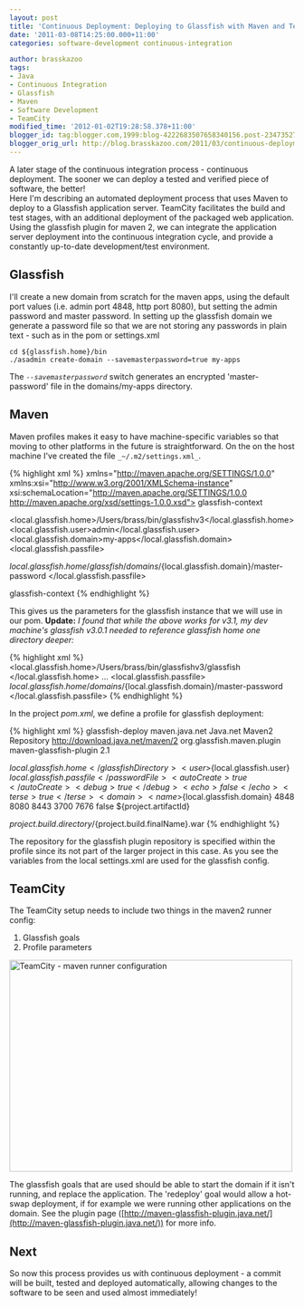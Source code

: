 ```yaml
---
layout: post
title: 'Continuous Deployment: Deploying to Glassfish with Maven and TeamCity'
date: '2011-03-08T14:25:00.000+11:00'
categories: software-development continuous-integration

author: brasskazoo
tags:
- Java
- Continuous Integration
- Glassfish
- Maven
- Software Development
- TeamCity
modified_time: '2012-01-02T19:28:58.378+11:00'
blogger_id: tag:blogger.com,1999:blog-4222683507658340156.post-2347352711078141555
blogger_orig_url: http://blog.brasskazoo.com/2011/03/continuous-deployment-deploying-to.html
---
```


A later stage of the continuous integration process - continuous deployment. 
The sooner we can deploy a tested and verified piece of software, the better!  
Here I'm describing an automated deployment process that uses Maven to deploy 
to a Glassfish application server. TeamCity facilitates the build and test 
stages, with an additional deployment of the packaged web application. Using 
the glassfish plugin for maven 2, we can integrate the application server 
deployment into the continuous integration cycle, and provide a constantly 
up-to-date development/test environment.

##  Glassfish

I'll create a new domain from scratch for the maven apps, using
the default port values (i.e. admin port 4848, http port 8080), but setting 
the admin password and master password.  In setting up the glassfish domain we 
generate a password file so that we are not storing any passwords in plain 
text - such as in the pom or settings.xml 

````
cd ${glassfish.home}/bin
./asadmin create-domain --savemasterpassword=true my-apps
````

The _`--savemasterpassword`_ switch generates an encrypted
'master-password' file in the domains/my-apps directory. 
##    Maven
Maven profiles makes it easy to have machine-specific variables so
that moving to other platforms in the future is straightforward.  On the on 
the host machine I've created the file `_~/.m2/settings.xml_`.

{% highlight xml %}
 <?xml version="1.0" encoding="UTF-8"?>
xmlns="http://maven.apache.org/SETTINGS/1.0.0" 
xmlns:xsi="http://www.w3.org/2001/XMLSchema-instance" 
xsi:schemaLocation="http://maven.apache.org/SETTINGS/1.0.0 
http://maven.apache.org/xsd/settings-1.0.0.xsd">
  <profiles>
    <profile>
      <id>glassfish-context</id>
      <properties>
        
<local.glassfish.home>/Users/brass/bin/glassfishv3</local.glassfish.home>
        <local.glassfish.user>admin</local.glassfish.user>
        <local.glassfish.domain>my-apps</local.glassfish.domain>
        <local.glassfish.passfile>

${local.glassfish.home}/glassfish/domains/${local.glassfish.domain}/master-password 
        </local.glassfish.passfile>
      </properties>
    </profile>
  </profiles>

  <activeProfiles>
    <activeProfile>glassfish-context</activeProfile>
  </activeProfiles>
</settings>
{% endhighlight %}

This gives us the parameters for the glassfish instance that we will use in 
our pom.  **Update:** _I found that while the above works for v3.1, my dev
machine's glassfish v3.0.1 needed to reference glassfish home one directory 
deeper:_

{% highlight xml %}
<local.glassfish.home>/Users/brass/bin/glassfishv3/glassfish 
</local.glassfish.home> 
... 
<local.glassfish.passfile> 
${local.glassfish.home}/domains/${local.glassfish.domain}/master-password 
</local.glassfish.passfile> 
{% endhighlight %}

In the project _pom.xml_, we define a profile for glassfish deployment:

{% highlight xml %}
 <profile>
  <id>glassfish-deploy</id>
  <pluginRepositories>
    <pluginRepository>
      <id>maven.java.net</id>
        <name>Java.net Maven2 Repository</name>
        <url>http://download.java.net/maven/2</url>
      </pluginRepository>
    </pluginRepositories>
    <build>
      <plugins>
      <plugin>
        <groupId>org.glassfish.maven.plugin</groupId>
        <artifactId>maven-glassfish-plugin</artifactId>
        <version>2.1</version>
        <configuration>
          
<glassfishDirectory>${local.glassfish.home}</glassfishDirectory>
          <user>${local.glassfish.user}</user>
          <passwordFile>${local.glassfish.passfile}</passwordFile>
          <autoCreate>true</autoCreate>
          <debug>true</debug>
          <echo>false</echo>
          <terse>true</terse>
          <domain>
            <name>${local.glassfish.domain}</name>
            <adminPort>4848</adminPort>
            <httpPort>8080</httpPort>
            <httpsPort>8443</httpsPort>
            <iiopPort>3700</iiopPort>
            <jmsPort>7676</jmsPort>
            <reuse>false</reuse>
          </domain>
          <components>
            <component>
              <name>${project.artifactId}</name>
              
<artifact>${project.build.directory}/${project.build.finalName}.war</artifact>
            </component>
          </components>
        </configuration>
      </plugin>
    </plugins>
  </build>
</profile>
{% endhighlight %}

The repository for the glassfish plugin repository is specified within the 
profile since its not part of the larger project in this case.  As you see the 
variables from the local settings.xml are used for the glassfish config. 

##  TeamCity

The TeamCity setup needs to include two things in the maven2 runner config:

1. Glassfish goals
1. Profile parameters

[<img alt="TeamCity - maven runner configuration" class="alignnone size-full 
wp-image-333" height="374" 
src="http://codingbone.files.wordpress.com/2011/03/picture-4.png" 
title="TeamCity-glassfishdeploy" width="500" 
/>](http://codingbone.files.wordpress.com/2011/03/picture-4.png) 

The glassfish goals that are used should be able to start the domain if it 
isn't running, and replace the application.  The 'redeploy' goal would allow a 
hot-swap deployment, if for example we were running other applications on the 
domain.  See the plugin page 
([http://maven-glassfish-plugin.java.net/](http://maven-glassfish-plugin.java.net/)) 
for more info. 

## Next

So now this process provides us with continuous deployment - a commit
will be built, tested and deployed automatically, allowing changes to the 
software to be seen and used almost immediately! 